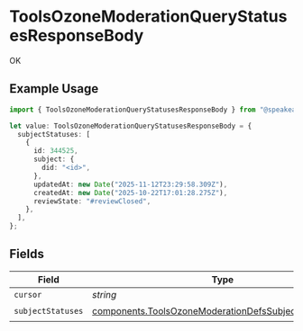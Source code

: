 # ToolsOzoneModerationQueryStatusesResponseBody

OK

## Example Usage

```typescript
import { ToolsOzoneModerationQueryStatusesResponseBody } from "@speakeasy-sdks/bluesky/models/operations";

let value: ToolsOzoneModerationQueryStatusesResponseBody = {
  subjectStatuses: [
    {
      id: 344525,
      subject: {
        did: "<id>",
      },
      updatedAt: new Date("2025-11-12T23:29:58.309Z"),
      createdAt: new Date("2025-10-22T17:01:28.275Z"),
      reviewState: "#reviewClosed",
    },
  ],
};
```

## Fields

| Field                                                                                                                          | Type                                                                                                                           | Required                                                                                                                       | Description                                                                                                                    |
| ------------------------------------------------------------------------------------------------------------------------------ | ------------------------------------------------------------------------------------------------------------------------------ | ------------------------------------------------------------------------------------------------------------------------------ | ------------------------------------------------------------------------------------------------------------------------------ |
| `cursor`                                                                                                                       | *string*                                                                                                                       | :heavy_minus_sign:                                                                                                             | N/A                                                                                                                            |
| `subjectStatuses`                                                                                                              | [components.ToolsOzoneModerationDefsSubjectStatusView](../../models/components/toolsozonemoderationdefssubjectstatusview.md)[] | :heavy_check_mark:                                                                                                             | N/A                                                                                                                            |